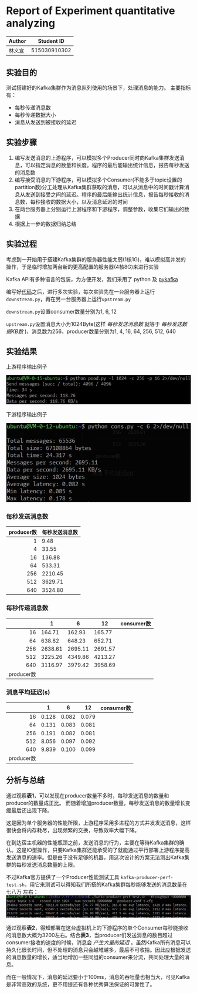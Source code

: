# Report of Experiment quantitative analyzing
|Author|Student ID|
|---|---|
|林义宣|515030910302|

## 实验目的

测试搭建好的Kafka集群作为消息队列使用的场景下，处理消息的能力。
主要指标有：

- 每秒传递消息数
- 每秒传递数据大小
- 消息从发送到被接收的延迟

## 实验步骤

1. 编写发送消息的上游程序，可以模拟多个Producer同时向Kafka集群发送消息，可以指定消息的数量和长度。程序的最后能输出统计信息，报告每秒发送的消息数
2. 编写接受消息的下游程序，可以模拟多个Consumer(不能多于topic设置的partition数)分工处理从Kafka集群获取的消息，可以从消息中的时间戳计算消息从发送到接受之间的延迟。程序的最后能输出统计信息，报告每秒接收的消息数，每秒接收的数据大小，以及消息延迟的时间
3. 在两台服务器上分别运行上游程序和下游程序，调整参数，收集它们输出的数据
4. 根据上一步的数据归纳总结

## 实验过程

考虑到一开始用于搭建Kafka集群的服务器性能太弱(1核1G)，难以模拟高并发的操作，于是临时增加两台新的更高配置的服务器(4核8G)来进行实验

Kafka API有多种语言的包装，为方便开发，我们采用了 python 及 [pykafka](https://github.com/Parsely/pykafka)

编写好[代码](code/README.md)之后，进行多次实验，每次实验先在一台服务器上运行`downstream.py`，再在另一台服务器上运行`upstream.py`

`downstream.py`设置consumer数量分别为1, 6, 12

`upstream.py`设置消息大小为1024Byte(这样 _每秒发送消息数_ 就等于 _每秒发送数据KB数_ )，消息数为256，producer数量分别为1, 4, 16, 64, 256, 512, 640

## 实验结果

上游程序输出例子

![输出例子](image/experiment-sample-1.jpg)

下游程序输出例子

![输出例子](image/experiment-sample-2.jpg)

### 每秒发送消息数

|producer数|每秒发送消息数|
| ---:|:--- |
| 1   | 9.48 |
| 4   | 33.55 |
| 16  | 136.88 |
| 64  | 533.31 |
| 256 | 2210.45 |
| 512 | 3629.71 |
| 640 | 3524.80 |

### 每秒传递消息数

|     |  1 | 6 | 12 | consumer数|
| ---:| --- | --- | --- | --- |
| 16  | 164.71 | 162.93 | 165.77 | |
| 64  | 638.82 | 648.23 | 652.71 | |
| 256 | 2638.61 | 2695.11 | 2691.57 | |
| 512 | 3225.26 | 4349.86| 4213.27| |
| 640 | 3116.97 | 3979.42 | 3958.69 | |
| producer数| | | | |

### 消息平均延迟(s)

|     |  1 | 6 | 12 | consumer数|
| ---:| --- | --- | --- | --- |
| 16  | 0.128 | 0.082 | 0.079 | |
| 64  | 0.131 | 0.083 | 0.081 | |
| 256 | 0.191 | 0.082 | 0.081 | |
| 512 | 8.056 | 0.097 | 0.092 | |
| 640 | 9.839 | 0.100 | 0.099 | |
| producer数| | | | |

## 分析与总结

通过观察**表1**，可以发现在producer数量不多时，每秒发送消息的数量和producer的数量成正比。
而随着增加producer数量，每秒发送消息的数量增长变缓最后还出现下降。

这是因为单个服务器的性能所限，上游程序采用多进程的方式并发发送消息，这样很快会将内存耗尽，出现频繁的交换，导致效率大幅下降。

在到达宿主机器的性能瓶颈之前，发送消息的行为，主要在等待Kafka集群的确认。这是IO型操作，只要Kafka集群还能承受的了就能通过平行部署上游程序提高发送消息的速率。但是由于没有足够的机器，用这次设计的方案无法测出Kafka集群的每秒发送消息数量的上限。

不过Kafka官方提供了一个Producer性能测试工具 `kafka-producer-perf-test.sh`，用它来测试可以得知我们所搭的Kafka集群每秒能够发送的消息数量在 七八万 左右：
![官方工具示例](image/official-test-tool.jpg)

通过观察**表2**，得知部署在这台虚拟机上的下游程序的单个Consumer每秒能接收的消息数大概为3200左右。结合**表3**，当producer们发送消息的数目超过consumer接收的速度的时候，消息会 _产生大量的延迟_ 。虽然Kafka所有消息可以持久化很长时间，但不处理的消息只会越堆越多，最后不可收拾。因此应根据发送的消息数量的增长，适当地增加一些同组的consumer来分流，共同处理大量的消息。

而在一般情况下，消息的延迟要小于100ms，消息的吞吐量也相当大，可见Kafka是非常高效的系统，更不用提还有各种优秀算法保证的可靠性了。
